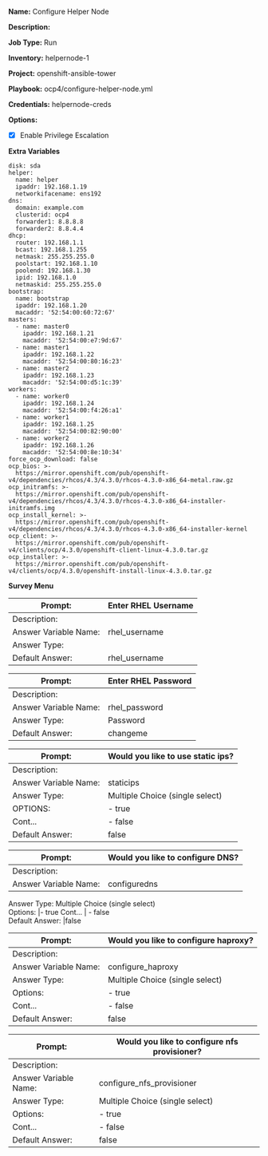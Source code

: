 **Name:** Configure Helper Node  

**Description:**  

**Job Type:**  Run

**Inventory:**  helpernode-1

**Project:**  openshift-ansible-tower

**Playbook:** ocp4/configure-helper-node.yml

**Credentials:** helpernode-creds

**Options:**  
- [x] Enable Privilege Escalation

**Extra Variables**
```
disk: sda
helper:
  name: helper
  ipaddr: 192.168.1.19
  networkifacename: ens192
dns:
  domain: example.com
  clusterid: ocp4
  forwarder1: 8.8.8.8
  forwarder2: 8.8.4.4
dhcp:
  router: 192.168.1.1
  bcast: 192.168.1.255
  netmask: 255.255.255.0
  poolstart: 192.168.1.10
  poolend: 192.168.1.30
  ipid: 192.168.1.0
  netmaskid: 255.255.255.0
bootstrap:
  name: bootstrap
  ipaddr: 192.168.1.20
  macaddr: '52:54:00:60:72:67'
masters:
  - name: master0
    ipaddr: 192.168.1.21
    macaddr: '52:54:00:e7:9d:67'
  - name: master1
    ipaddr: 192.168.1.22
    macaddr: '52:54:00:80:16:23'
  - name: master2
    ipaddr: 192.168.1.23
    macaddr: '52:54:00:d5:1c:39'
workers:
  - name: worker0
    ipaddr: 192.168.1.24
    macaddr: '52:54:00:f4:26:a1'
  - name: worker1
    ipaddr: 192.168.1.25
    macaddr: '52:54:00:82:90:00'
  - name: worker2
    ipaddr: 192.168.1.26
    macaddr: '52:54:00:8e:10:34'
force_ocp_download: false
ocp_bios: >-
  https://mirror.openshift.com/pub/openshift-v4/dependencies/rhcos/4.3/4.3.0/rhcos-4.3.0-x86_64-metal.raw.gz
ocp_initramfs: >-
  https://mirror.openshift.com/pub/openshift-v4/dependencies/rhcos/4.3/4.3.0/rhcos-4.3.0-x86_64-installer-initramfs.img
ocp_install_kernel: >-
  https://mirror.openshift.com/pub/openshift-v4/dependencies/rhcos/4.3/4.3.0/rhcos-4.3.0-x86_64-installer-kernel
ocp_client: >-
  https://mirror.openshift.com/pub/openshift-v4/clients/ocp/4.3.0/openshift-client-linux-4.3.0.tar.gz
ocp_installer: >-
  https://mirror.openshift.com/pub/openshift-v4/clients/ocp/4.3.0/openshift-install-linux-4.3.0.tar.gz
```

**Survey Menu**  

Prompt:  |   Enter RHEL Username  
--|--
Description:  |  
Answer Variable Name:  |  rhel_username
Answer Type:   |  
Default Answer: | rhel_username


Prompt: | Enter RHEL Password  
--|--
Description:  |   
Answer Variable Name:  | rhel_password  
Answer Type:  | Password  
Default Answer: |changeme    

Prompt:| Would you like to use static ips?  
--|--
Description:  |
Answer Variable Name: |staticips  
Answer Type: | Multiple Choice (single select)  
OPTIONS:  | - true  
Cont... | - false  
Default Answer: | false


Prompt: |  Would you like to configure DNS?  
--|--  
Description: |
Answer Variable Name:  | configuredns  
Answer Type: Multiple Choice (single select)   
Options: |- true
Cont...     |  - false  
Default Answer: |false  

Prompt: | Would you like to configure haproxy?  
--|--
Description: |
Answer Variable Name: | configure_haproxy  
Answer Type: | Multiple Choice (single select)   
Options: |- true  
Cont... | - false  
Default Answer: | false  

Prompt: |  Would you like to configure nfs provisioner?
--|--
Description: |
Answer Variable Name: | configure_nfs_provisioner  
Answer Type: | Multiple Choice (single select)   
Options: |- true  
Cont... | - false  
Default Answer: | false  
